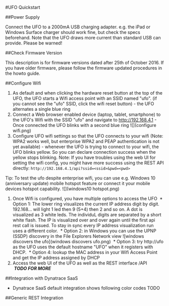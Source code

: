 #UFO Quickstart

##Power Supply

Connect the UFO to a 2000mA USB charging adapter. 
e.g. the iPad or Windows Surface charger should work fine, but check the specs beforehand. 
Note that the UFO draws more current than standard USB can provide. 
Please be warned!    

##Check Firmware Version

This description is for firmware versions dated after 25th of October 2016. 
If you have older firmware, please follow the firmware updated procedures in the howto guide.

##Configure Wifi
1. As default and when clicking the hardware reset button at the top of the UFO, 
the UFO starts a Wifi access point with an SSID named "ufo". 
(if you cannot see the "ufo" SSID, click the wifi reset button) - 
the UFO alternates a single blue ring
2. Connect a Web browser enabled device (laptop, tablet, smartphone) 
to the UFO's Wifi with the SSID "ufo" and navigate to http://192.168.4.1 - 
Once connected the UFO blinks with a second blue ring
![](configure wifi.png)
3. Configure UFO wifi settings so that the UFO connects to your wifi 
(Note: WPA2 works well, but enterprise WPA2 and PEAP authentication is not yet available) - 
whenever the UFO is trying to connect to your wifi, the UFO blinks yellow. 
So you can declare connection success when the yellow stops blinking.
Note: If you have troubles using the web UI for setting the wifi config, 
you might have more success using the REST API directly:
`http://192.168.4.1/api?ssid=<ssid>&pwd=<pwd>`

Tip: To test the ufo despite enterprise wifi, you can use 
e.g. Windows 10 (anniversary update) mobile hotspot feature or connect it your mobile devices hotspot capability.
![](windows10 hotspot.png)
1. Once Wifi is configured, you have multiple options to access the UFO
  * Option 1: The lower ring visualizes the current IP address digit by digit. 
 192.168... will light 1 led then 9 (5+4) then 2 and so on. 
 A dot is visualized as 3 white leds. 
 The individuL digits are separated by a short white flash. 
 The IP is visualized over and over again until the first api rest call is issued. 
 To stay in sync every IP address visualization run uses a different color.
  * Option 2: in Windows you can use the UPNP (SSDP) discovery 
  in the File Explorers Network view ![windows discovers the ufo](windows discovers ufo.png)
  * Option 3: try http://ufo as the UFO uses the default hostname "UFO" when it registers with DHCP.
  * Option 4: lookup the MAC address in your Wifi Access Point and get the IP address assigned by DHCP
4. Access the web UI of the UFO as well as the REST interface /API    ***TODO FOR MORE***


##Integration with Dynatrace SaaS
* Dynatrace SaaS default integration shows following color codes TODO

##Generic REST Integration

